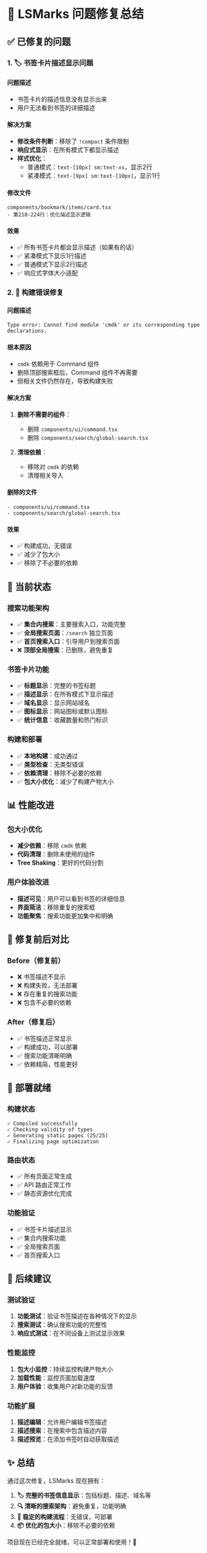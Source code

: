 # 🔧 LSMarks 问题修复总结

## ✅ **已修复的问题**

### 1. 🏷️ **书签卡片描述显示问题**

#### **问题描述**
- 书签卡片的描述信息没有显示出来
- 用户无法看到书签的详细描述

#### **解决方案**
- **修改条件判断**：移除了 `!compact` 条件限制
- **响应式显示**：在所有模式下都显示描述
- **样式优化**：
  - 普通模式：`text-[10px] sm:text-xs`，显示2行
  - 紧凑模式：`text-[9px] sm:text-[10px]`，显示1行

#### **修改文件**
```
components/bookmark/items/card.tsx
- 第218-224行：优化描述显示逻辑
```

#### **效果**
- ✅ 所有书签卡片都会显示描述（如果有的话）
- ✅ 紧凑模式下显示1行描述
- ✅ 普通模式下显示2行描述
- ✅ 响应式字体大小适配

### 2. 🔧 **构建错误修复**

#### **问题描述**
```
Type error: Cannot find module 'cmdk' or its corresponding type declarations.
```

#### **根本原因**
- `cmdk` 依赖用于 Command 组件
- 删除顶部搜索框后，Command 组件不再需要
- 但相关文件仍然存在，导致构建失败

#### **解决方案**
1. **删除不需要的组件**：
   - 删除 `components/ui/command.tsx`
   - 删除 `components/search/global-search.tsx`

2. **清理依赖**：
   - 移除对 `cmdk` 的依赖
   - 清理相关导入

#### **删除的文件**
```
- components/ui/command.tsx
- components/search/global-search.tsx
```

#### **效果**
- ✅ 构建成功，无错误
- ✅ 减少了包大小
- ✅ 移除了不必要的依赖

## 🎯 **当前状态**

### **搜索功能架构**
- ✅ **集合内搜索**：主要搜索入口，功能完整
- ✅ **全局搜索页面**：`/search` 独立页面
- ✅ **首页搜索入口**：引导用户到搜索页面
- ❌ **顶部全局搜索**：已删除，避免重复

### **书签卡片功能**
- ✅ **标题显示**：完整的书签标题
- ✅ **描述显示**：在所有模式下显示描述
- ✅ **域名显示**：显示网站域名
- ✅ **图标显示**：网站图标或默认图标
- ✅ **统计信息**：收藏数量和热门标识

### **构建和部署**
- ✅ **本地构建**：成功通过
- ✅ **类型检查**：无类型错误
- ✅ **依赖清理**：移除不必要的依赖
- ✅ **包大小优化**：减少了构建产物大小

## 📊 **性能改进**

### **包大小优化**
- **减少依赖**：移除 `cmdk` 依赖
- **代码清理**：删除未使用的组件
- **Tree Shaking**：更好的代码分割

### **用户体验改进**
- **描述可见**：用户可以看到书签的详细信息
- **界面简洁**：移除重复的搜索框
- **功能聚焦**：搜索功能更加集中和明确

## 🔄 **修复前后对比**

### **Before（修复前）**
- ❌ 书签描述不显示
- ❌ 构建失败，无法部署
- ❌ 存在重复的搜索功能
- ❌ 包含不必要的依赖

### **After（修复后）**
- ✅ 书签描述正常显示
- ✅ 构建成功，可以部署
- ✅ 搜索功能清晰明确
- ✅ 依赖精简，性能更好

## 🚀 **部署就绪**

### **构建状态**
```
✓ Compiled successfully
✓ Checking validity of types
✓ Generating static pages (25/25)
✓ Finalizing page optimization
```

### **路由状态**
- ✅ 所有页面正常生成
- ✅ API 路由正常工作
- ✅ 静态资源优化完成

### **功能验证**
- ✅ 书签卡片描述显示
- ✅ 集合内搜索功能
- ✅ 全局搜索页面
- ✅ 首页搜索入口

## 📝 **后续建议**

### **测试验证**
1. **功能测试**：验证书签描述在各种情况下的显示
2. **搜索测试**：确认搜索功能的完整性
3. **响应式测试**：在不同设备上测试显示效果

### **性能监控**
1. **包大小监控**：持续监控构建产物大小
2. **加载性能**：监控页面加载速度
3. **用户体验**：收集用户对新功能的反馈

### **功能扩展**
1. **描述编辑**：允许用户编辑书签描述
2. **描述搜索**：在搜索中包含描述内容
3. **描述预览**：在添加书签时自动获取描述

## ✨ **总结**

通过这次修复，LSMarks 现在拥有：

1. **🏷️ 完整的书签信息显示**：包括标题、描述、域名等
2. **🔍 清晰的搜索架构**：避免重复，功能明确
3. **🚀 稳定的构建流程**：无错误，可部署
4. **📦 优化的包大小**：移除不必要的依赖

项目现在已经完全就绪，可以正常部署和使用！🎉
